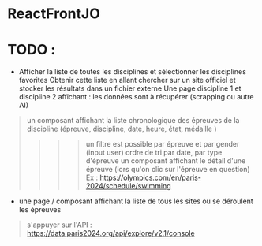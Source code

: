 # ReactFrontJO

# TODO : 
- <Disciplines /> Afficher la liste de toutes les disciplines et sélectionner les disciplines favorites
Obtenir cette liste en allant chercher sur un site officiel et stocker les résultats dans un fichier externe
Une page discipline 1 et discipline 2 affichant : les données sont à récupérer (scrapping ou autre AI)
> un composant affichant la liste chronologique des épreuves de la discipline (épreuve, discipline, date, heure, état, médaille )
>>>> un filtre est possible par épreuve  et par gender (input user)
>>>> ordre de tri par date, par type d'épreuve
> un composant affichant le détail d'une épreuve (lors qu'on clic sur l'épreuve en question)
> Ex : https://olympics.com/en/paris-2024/schedule/swimming

- <LocationSites /> une page / composant affichant la liste de tous les sites ou se déroulent les épreuves
> s'appuyer sur l'API : https://data.paris2024.org/api/explore/v2.1/console